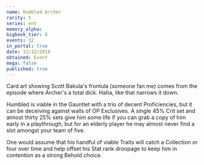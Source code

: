 ```yaml
---
name: Humbled Archer
rarity: 5
series: ent
memory_alpha:
bigbook_tier: 6
events: 32
in_portal: true
date: 12/12/2018
obtained: Event
mega: false
published: true
---
```


Card art showing Scott Bakula's frontula (someone fan me) comes from the episode where Archer's a total dick. Haha, like that narrows it down.

Humbled is viable in the Gauntlet with a trio of decent Proficiencies, but it can be deceiving against walls of OP Exclusives. A single 45% Crit set and almost thirty 25% sets give him some life if you can grab a copy of him early in a playthrough, but for an elderly player he may almost never find a slot amongst your team of five.

One would assume that his handful of viable Traits will catch a Collection or four over time and help offset his Stat rank droopage to keep him in contention as a strong Behold choice.
